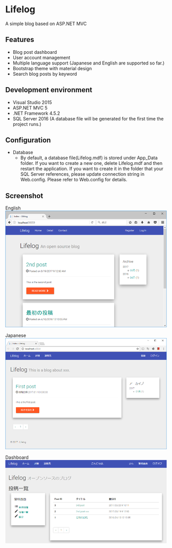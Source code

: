 # Lifelog
A simple blog based on ASP.NET MVC

## Features
- Blog post dashboard
- User account management
- Multiple language support (Japanese and English are supported so far.)
- Bootstrap theme with material design
- Search blog posts by keyword

## Development environment
- Visual Studio 2015
- ASP.NET MVC 5
- .NET Framework 4.5.2
- SQL Server 2016 (A database file will be generated for the first time the project runs.)

## Configuration
- Database
  - By default, a database file(Lifelog.mdf) is stored under App_Data folder. If you want to create a new one, delete Lifelog.mdf and then restart the application. If you want to create it in the folder that your SQL Server references, please update connection string in Web.config. Please refer to Web.config for details.


## Screenshot
English
![screenshot](https://github.com/ymita/LifeLog/blob/master/images/screenshot_en.png)

Japanese
![screenshot](https://github.com/ymita/LifeLog/blob/master/images/screenshot_jp.png)

Dashboard
![screenshot](https://github.com/ymita/LifeLog/blob/master/images/screenshot_jp2.PNG)
